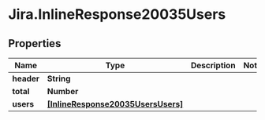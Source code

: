 # Jira.InlineResponse20035Users

## Properties

Name | Type | Description | Notes
------------ | ------------- | ------------- | -------------
**header** | **String** |  | 
**total** | **Number** |  | 
**users** | [**[InlineResponse20035UsersUsers]**](InlineResponse20035UsersUsers.md) |  | 


